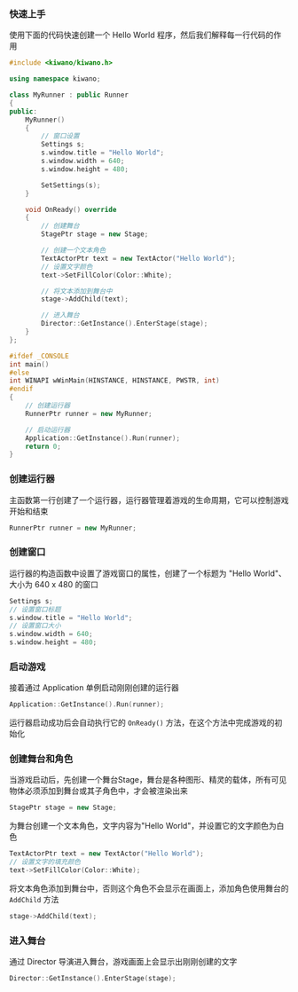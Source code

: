 ### 快速上手

使用下面的代码快速创建一个 Hello World 程序，然后我们解释每一行代码的作用

```cpp
#include <kiwano/kiwano.h>

using namespace kiwano;

class MyRunner : public Runner
{
public:
    MyRunner()
    {
        // 窗口设置
        Settings s;
        s.window.title = "Hello World";
        s.window.width = 640;
        s.window.height = 480;

        SetSettings(s);
    }

    void OnReady() override
    {
        // 创建舞台
        StagePtr stage = new Stage;

        // 创建一个文本角色
        TextActorPtr text = new TextActor("Hello World");
        // 设置文字颜色
        text->SetFillColor(Color::White);

        // 将文本添加到舞台中
        stage->AddChild(text);

        // 进入舞台
        Director::GetInstance().EnterStage(stage);
    }
};

#ifdef _CONSOLE
int main()
#else
int WINAPI wWinMain(HINSTANCE, HINSTANCE, PWSTR, int)
#endif
{
    // 创建运行器
    RunnerPtr runner = new MyRunner;

    // 启动运行器
    Application::GetInstance().Run(runner);
    return 0;
}
```

### 创建运行器

主函数第一行创建了一个运行器，运行器管理着游戏的生命周期，它可以控制游戏开始和结束

```cpp
RunnerPtr runner = new MyRunner;
```

### 创建窗口

运行器的构造函数中设置了游戏窗口的属性，创建了一个标题为 "Hello World"、大小为 640 x 480 的窗口

```cpp
Settings s;
// 设置窗口标题
s.window.title = "Hello World";
// 设置窗口大小
s.window.width = 640;
s.window.height = 480;
```

### 启动游戏

接着通过 Application 单例启动刚刚创建的运行器

```cpp
Application::GetInstance().Run(runner);
```

运行器启动成功后会自动执行它的 `OnReady()` 方法，在这个方法中完成游戏的初始化

### 创建舞台和角色

当游戏启动后，先创建一个舞台Stage，舞台是各种图形、精灵的载体，所有可见物体必须添加到舞台或其子角色中，才会被渲染出来

```cpp
StagePtr stage = new Stage;
```

为舞台创建一个文本角色，文字内容为"Hello World"，并设置它的文字颜色为白色

```cpp
TextActorPtr text = new TextActor("Hello World");
// 设置文字的填充颜色
text->SetFillColor(Color::White);
```

将文本角色添加到舞台中，否则这个角色不会显示在画面上，添加角色使用舞台的 `AddChild` 方法

```cpp
stage->AddChild(text);
```

### 进入舞台

通过 Director 导演进入舞台，游戏画面上会显示出刚刚创建的文字

```cpp
Director::GetInstance().EnterStage(stage);
```
